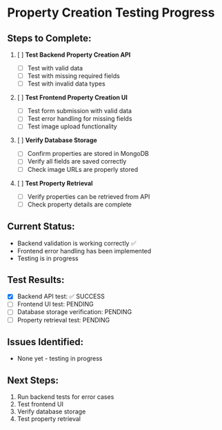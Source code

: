 # Property Creation Testing Progress

## Steps to Complete:

1. [ ] **Test Backend Property Creation API**

   - [ ] Test with valid data
   - [ ] Test with missing required fields
   - [ ] Test with invalid data types

2. [ ] **Test Frontend Property Creation UI**

   - [ ] Test form submission with valid data
   - [ ] Test error handling for missing fields
   - [ ] Test image upload functionality

3. [ ] **Verify Database Storage**

   - [ ] Confirm properties are stored in MongoDB
   - [ ] Verify all fields are saved correctly
   - [ ] Check image URLs are properly stored

4. [ ] **Test Property Retrieval**
   - [ ] Verify properties can be retrieved from API
   - [ ] Check property details are complete

## Current Status:

- Backend validation is working correctly ✅
- Frontend error handling has been implemented
- Testing is in progress

## Test Results:

- [x] Backend API test: ✅ SUCCESS
- [ ] Frontend UI test: PENDING
- [ ] Database storage verification: PENDING
- [ ] Property retrieval test: PENDING

## Issues Identified:

- None yet - testing in progress

## Next Steps:

1. Run backend tests for error cases
2. Test frontend UI
3. Verify database storage
4. Test property retrieval

